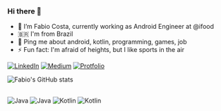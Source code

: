 ### Hi there 👋
- 🔭 I’m Fabio Costa, currently working as Android Engineer at @ifood
- 🇧🇷 I'm from Brazil
- 💬 Ping me about android, kotlin, programming, games, job
- ⚡ Fun fact: I'm afraid of heights, but I like sports in the air

[![LinkedIn](https://img.shields.io/badge/LinkedIn-0077B5?style=for-the-badge&logo=linkedin&logoColor=white)](https://www.linkedin.com/in/fappslab/)
[![Medium](https://img.shields.io/badge/Medium-12100E?style=for-the-badge&logo=medium&logoColor=white)](https://medium.com/@costa.fbo)
[![Protfolio](https://img.shields.io/website?label=fappslab.com&style=for-the-badge&url=https://fappslab.com)](https://fappslab.com/)

![Fabio's GitHub stats](https://github-readme-stats.vercel.app/api?username=F4bioo&show_icons=true)

<div style="display: inline_block"><br>
<img align="center "alt="Java" src="https://img.shields.io/badge/Android-3DDC84?style=for-the-badge&logo=android&logoColor=white"/>
    <img align="center "alt="Java" src="https://img.shields.io/badge/Java-ED8B00?style=for-the-badge&logo=java&logoColor=white"/>
    <img align="center "alt="Kotlin" src="https://img.shields.io/badge/Kotlin-0095D5?&style=for-the-badge&logo=kotlin&logoColor=white"/>
    <img align="center "alt="Kotlin" src="https://img.shields.io/badge/SQLite-07405E?style=for-the-badge&logo=sqlite&logoColor=white"/>
</div>
